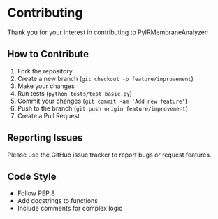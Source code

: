 # Contributing

Thank you for your interest in contributing to PyIRMembraneAnalyzer!

## How to Contribute

1. Fork the repository
2. Create a new branch (`git checkout -b feature/improvement`)
3. Make your changes
4. Run tests (`python tests/test_basic.py`)
5. Commit your changes (`git commit -am 'Add new feature'`)
6. Push to the branch (`git push origin feature/improvement`)
7. Create a Pull Request

## Reporting Issues

Please use the GitHub issue tracker to report bugs or request features.

## Code Style

- Follow PEP 8
- Add docstrings to functions
- Include comments for complex logic
